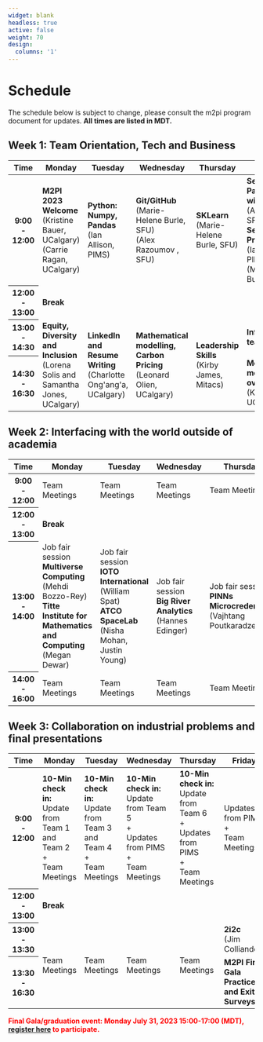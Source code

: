 ```yaml
---
widget: blank
headless: true
active: false
weight: 70
design:
  columns: '1'
---
```

# Schedule
The schedule below is subject to change, please consult the m2pi program
document for updates. **All times are listed in MDT.**
## Week 1: Team Orientation, Tech and Business

<table class="table table-bordered">
  <thead>
    <tr>
      <th scope="col">Time</th>
      <th scope="col">Monday</th>
      <th scope="col">Tuesday</th>
      <th scope="col">Wednesday</th>
      <th scope="col">Thursday</th>
      <th scope="col">Friday</th>
    </tr>
  </thead>
  <tbody>
    <tr>
      <th scope="row">9:00 - 12:00</th>
      <td><strong>M2PI 2023 Welcome</strong><br/>(Kristine Bauer, UCalgary)<br />(Carrie Ragan, UCalgary)</td>
      <td class="table-warning"><strong>Python: Numpy, Pandas</strong><br /> (Ian Allison, PIMS)</td>
      <td class="table-warning"><strong>Git/GitHub</strong><br />(Marie-Helene Burle, SFU)<br />(Alex Razoumov , SFU)</td>
      <td class="table-warning"><strong>SKLearn</strong><br/>(Marie-Helene Burle, SFU)</strong></td>
      <td class="table-warning"><strong>Session 1: Parallel Coding with Julia</strong><br />(Alex Razoumov, SFU)<br/>
      <strong>Session 2: Problem session</strong><br />(Ian Allison, PIMS)<br />(Marie-Helene Burle, SFU)</td>
    </tr>
    <tr>
      <th scope="row">12:00 - 13:00</th>
      <td colspan="5" class="table-info"><strong>Break</strong></td>
    </tr>
    <tr>
      <th scope="row">13:00 - 14:30</th>
      <td rowspan="2" class="table-warning"><strong>Equity, Diversity and Inclusion</strong><br />(Lorena Solis and Samantha Jones, UCalgary)</td>
      <td rowspan="2" class="table-warning"><strong>LinkedIn and Resume Writing</strong><br />(Charlotte Ong'ang'a, UCalgary)</td>
      <td rowspan="2" class="table-warning"><strong>Mathematical modelling, Carbon Pricing</strong><br />(Leonard Olien, UCalgary)</td>
      <td rowspan="2" class="table-warning"><strong>Leadership Skills</strong><br />(Kirby James, Mitacs)</td>
      <td><strong>Info Session for teams</strong></td>
    </tr>
    <tr>
      <th scope="row">14:30 - 16:30</th>
      <td><strong>Meet the mentors/problem overviews</strong><br />(Kristine Bauer, UCalgary)</td>
    </tr>
  </tbody>

</table>

## Week 2: Interfacing with the world outside of academia
<table class="table table-bordered">
  <thead>
    <tr>
      <th scope="col">Time</th>
      <th scope="col">Monday</th>
      <th scope="col">Tuesday</th>
      <th scope="col">Wednesday</th>
      <th scope="col">Thursday</th>
      <th scope="col">Friday</th>
    </tr>
  </thead>
  <tbody>
    <tr>
      <th scope="row">9:00 - 12:00</th>
      <td class="table-success">Team Meetings</td>
      <td class="table-success">Team Meetings</td>
      <td class="table-success">Team Meetings</td>
      <td class="table-success">Team Meetings</td>
      <td class="table-success">Team Meetings</td>
    </tr>
    <tr>
      <th scope="row">12:00 - 13:00</th>
      <td colspan="5" class="table-info"><strong>Break</strong></td>
    </tr>
    <tr>
      <th scope="row">13:00 - 14:00</th>
      <td>Job fair session<br><strong>Multiverse Computing</strong><br>(Mehdi Bozzo-Rey)<br><strong>Titte Institute for Mathematics and Computing</strong><br>(Megan Dewar)</td>
      <td>Job fair session<br><strong>IOTO International</strong><br>(William
      Spat)<br><strong>ATCO SpaceLab</strong><br>(Nisha Mohan, Justin Young)</td>
      <td>Job fair session<br><strong>Big River Analytics</strong><br>(Hannes Edinger)</td>
      <td>Job fair session<br><strong>PINNs
      Microcredentials</strong><br>(Vajhtang Poutkaradze)</td>
      <td>Job fair session<br><strong>Sustainable Energy Development UofC</strong><br>Sara Hastings-Simon</td>
    </tr>
    <tr>
      <th scope="row">14:00 - 16:00</th>
      <td class="table-success">Team Meetings</td>
      <td class="table-success">Team Meetings</td>
      <td class="table-success">Team Meetings</td>
      <td class="table-success">Team Meetings</td>
      <td class="table-success">Team Meetings</td>
    </tr>
  </tbody>
</table>

## Week 3: Collaboration on industrial problems and final presentations
<table class="table table-bordered">
  <thead>
    <tr>
      <th scope="col">Time</th>
      <th scope="col">Monday</th>
      <th scope="col">Tuesday</th>
      <th scope="col">Wednesday</th>
      <th scope="col">Thursday</th>
      <th scope="col">Friday</th>
    </tr>
  </thead>
  <tbody>
    <tr>
      <th scope="row">9:00 - 12:00</th>
      <td class="table-success"><strong>10-Min check in:</strong><br>Update from
      Team 1 and Team 2<br>+<br>Team Meetings</td>
      <td class="table-success"><strong>10-Min check in:</strong><br>Update from
      Team 3 and Team 4<br>+<br>Team Meetings</td>
      <td class="table-success"><strong>10-Min check in:</strong><br>Update from
      Team 5<br>+<br>Updates from PIMS<br>+<br>Team Meetings</td>
      <td class="table-success"><strong>10-Min check in:</strong><br>Update from
      Team 6<br>+<br>Updates from PIMS<br>+<br>Team Meetings</td>
      <td class="table-success">Updates from PIMS<br>+<br>Team Meetings</td>
    </tr>
    <tr>
      <th scope="row">12:00 - 13:00</th>
      <td colspan="5" class="table-info"><strong>Break</strong></td>
    </tr>
    <tr>
      <th scope="row">13:00 - 13:30</th>
      <td rowspan="2" class="table-success">Team Meetings</td>
      <td rowspan="2" class="table-success">Team Meetings</td>
      <td rowspan="2" class="table-success">Team Meetings</td>
      <td rowspan="2" class="table-success">Team Meetings</td>
      <td><strong>2i2c</strong><br>(Jim Colliander)</td>
    </tr>
    <tr>
      <th scope="row">13:30 - 16:30</th>
      <td><strong>M2PI Final Gala Practice and Exit Surveys</strong></td>
    </tr>
  </tbody>
</table>

<span style="color: red"><strong>Final Gala/graduation event: Monday July 31, 2023
15:00-17:00 (MDT), <a
href="https://ubc.zoom.us/meeting/register/u5YldOigqTstGtedoLrGj7Qqkq7WmY73AznE">register
here</a> to participate.</strong></span>
